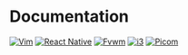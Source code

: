 # Documentation
[![Vim](https://img.shields.io/badge/green-Vim-Dots)](Vim-Dots)
[![React Native](https://img.shields.io/badge/ReactNative-QuickStart-red)](ReactNative-QuickStart)
[![Fvwm](https://img.shields.io/badge/Fvwm-Dots-blue)](Fvwm-Dots)
[![i3](https://img.shields.io/badge/i3-Dots-lightblue)](i3-Dots)
[![Picom](https://img.shields.io/badge/Picom-Dots-orange)](Picom-Dots)
